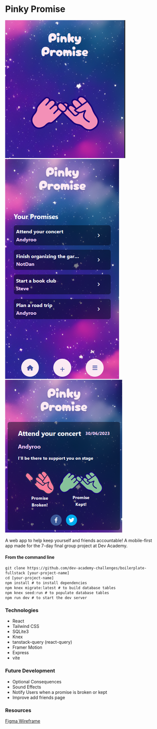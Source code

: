 # Pinky Promise

![pinky promise](image.png)
![my promises page](image-1.png)
![promise details](image-2.png)

A web app to help keep yourself and friends accountable! A mobile-first app made for the 7-day final group project at Dev Academy.

#### **From the command line**

```
git clone https://github.com/dev-academy-challenges/boilerplate-fullstack [your-project-name]
cd [your-project-name]
npm install # to install dependencies
npm knex migrate:latest # to build database tables
npm knex seed:run # to populate database tables
npm run dev # to start the dev server
```

### Technologies

- React
- Tailwind CSS
- SQLite3
- Knex
- tanstack-query (react-query)
- Framer Motion
- Express
- vite

### Future Development

- Optional Consequences
- Sound Effects
- Notify Users when a promise is broken or kept
- Improve add friends page

### Resources

[Figma Wireframe](https://www.figma.com/file/sNIyAtAcP5v3chOp3jlO7s/Pinky-Promise-Wireframe?type=design&node-id=0%3A1&mode=design&t=PexV5VXsLAXhLeMj-1)
